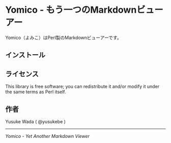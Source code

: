 # Yomico - もう一つのMarkdownビューアー

Yomico（よみこ）はPerl製のMarkdownビューアーです。

## インストール

## ライセンス

This library is free software; you can redistribute it and/or modify
it under the same terms as Perl itself.

## 作者

Yusuke Wada ( @yusukebe )

---

*Yomico - Yet Another Markdown Viewer*
